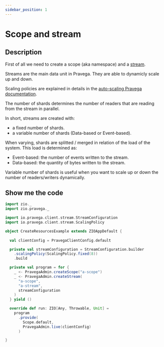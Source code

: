 ```yaml
---
sidebar_position: 1
---
```


# Scope and stream

## Description
First of all we need to create a scope (aka namespace) and a [stream](https://cncf.pravega.io/docs/nightly/pravega-concepts/#streams).

Streams are the main data unit in Pravega. They are able to dynamicly scale up and down.

Scaling policies are explained in details in the [auto-scaling Pravega documentation](https://cncf.pravega.io/docs/nightly/pravega-concepts/#elastic-streams-auto-scaling).


The number of shards determines the number of readers that are reading from the stream in parallel.

In short, streams are created with:
* a fixed number of shards.
* a variable number of shards (Data-based or Event-based).

When varying, shards are splitted / merged in relation of the load of the system. This load is determined as:
* Event-based: the number of events written to the stream.
* Data-based: the quantity of bytes written to the stream.

Variable number of shards is useful when you want to scale up or down the number of readers/writers dynamically.


## Show me the code

```scala mdoc
import zio._
import zio.pravega._

import io.pravega.client.stream.StreamConfiguration
import io.pravega.client.stream.ScalingPolicy

object CreateResourcesExample extends ZIOAppDefault {
  
  val clientConfig = PravegaClientConfig.default

  private val streamConfiguration = StreamConfiguration.builder
    .scalingPolicy(ScalingPolicy.fixed(8))
    .build

  private val program = for {
    _ <- PravegaAdmin.createScope("a-scope")
    _ <- PravegaAdmin.createStream(
      "a-scope",
      "a-stream",
      streamConfiguration
    )
  } yield ()

  override def run: ZIO[Any, Throwable, Unit] =
    program
      .provide(
        Scope.default,
        PravegaAdmin.live(clientConfig)
      )

}
```

